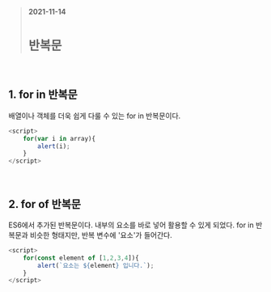 > __2021-11-14__ <br/>
> # __`반복문`__
<br>

## 1. for in 반복문
배열이나 객체를 더욱 쉽게 다룰 수 있는 for in 반복문이다.

```javascript
<script>
    for(var i in array){
        alert(i);
    }
</script>
```

<br>

## 2. for of 반복문
ES6에서 추가된 반복문이다. 내부의 요소를 바로 넣어 활용할 수 있게 되었다. for in 반복문과 비슷한 형태지만, 반복 변수에 '요소'가 들어간다.

```javascript
<script>
    for(const element of [1,2,3,4]){
        alert(`요소는 ${element} 입니다.`);
    }
</script>
```

<br><br>
